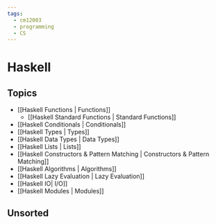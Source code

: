 ```yaml
---
tags:
  - cm12003
  - programming
  - CS
---
```

# Haskell
## Topics
- [[Haskell Functions | Functions]]     
    - [[Haskell Standard Functions | Standard Functions]]
- [[Haskell Conditionals | Conditionals]]
- [[Haskell Types | Types]]
- [[Haskell Data Types | Data Types]]
- [[Haskell Lists | Lists]]
- [[Haskell Constructors & Pattern Matching | Constructors & Pattern Matching]]
- [[Haskell Algorithms | Algorithms]]
- [[Haskell Lazy Evaluation | Lazy Evaluation]]
- [[Haskell IO| I/O]]
- [[Haskell Modules | Modules]]

## Unsorted
